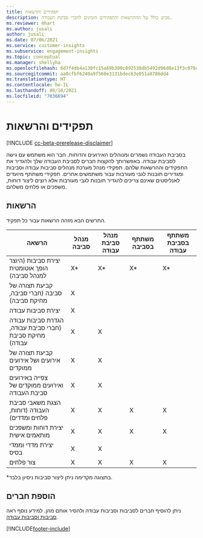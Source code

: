 ```yaml
---
title: תפקידים והרשאות
description: מביט כולל על הההרשאות והתפקידים הזמינים לחברי סביבת העבודה.
ms.reviewer: mhart
ms.author: jusali
author: jusali
ms.date: 07/06/2021
ms.service: customer-insights
ms.subservice: engagement-insights
ms.topic: conceptual
ms.manager: shellyha
ms.openlocfilehash: 6d7f4db4a130fc15a69b380c892538db5492d96d8e13f3c070c6a6b9bd098371
ms.sourcegitcommit: aa0cfbf6240a9f560e3131bdec63e051a8786dd4
ms.translationtype: HT
ms.contentlocale: he-IL
ms.lasthandoff: 08/10/2021
ms.locfileid: "7036694"
---
```

# <a name="roles-and-permissions"></a>תפקידים והרשאות

[!INCLUDE [cc-beta-prerelease-disclaimer](includes/cc-beta-prerelease-disclaimer.md)]

בסביבת העבודה נשמרים ומנוהלים האירועים והדוחות. חבר הוא משתמש עם גישה לסביבת עבודה. באפשרותך להקצות חברים לסביבת העבודה שלך ולהגדיר את התפקידים וההרשאות שלהם. תפקידי מנהל מערכת מנהלים סביבות עבודה וסביבות ומגדירים תובנות לגבי מעורבות עבור משתמשים אחרים. תפקידי משתתף מיועדים לאנליסטים שאינם צריכים להגדיר תובנות לגבי מעורבות אלא רוצים ליצור דוחות, משפכים או פלחים משלהם.

## <a name="permissions"></a>הרשאות
  
התרשים הבא מזהה הרשאות עבור כל תפקיד. 

| הרשאה | מנהל סביבה | מנהל סביבת עבודה | משתתף בסביבה | משתתף בסביבת עבודה | 
|--|--|--|--|--|
| יצירת סביבות (היוצר הופך אוטומטית למנהל סביבה) | X* | X* | X* | X* |  
| קביעת תצורה של סביבה (חברי סביבה, מחיקת סביבה) | X |  |  |  |  
| יצירת סביבות עבודה | X |  |  |  |  
| הגדרת סביבות עבודה (חברי סביבת עבודה, מחיקת סביבת עבודה) | X | X |  |  |  
| קביעת תצורה של אירועים ושל אירועים ממוקדים | X | X | |  |  
| צפייה באירועים ואירועים ממוקדים של סביבת העבודה | X | X | |  |  
| הצגת משאבי סביבת העבודה (דוחות, פלחים ומדדים)| X | X | X | X |  
| יצירת דוחות ומשפכים מותאמים אישית | X | X | X | X |  
| יצירת מדדי וממדי בסיס| X | X |  |  |  
| צור פלחים| X | X | X | X |  

*בתצוגה מקדימה ניתן ליצור סביבות ניסיון בלבד. 

## <a name="add-members"></a>הוספת חברים

ניתן להוסיף חברים לסביבות וסביבות עבודה ולהסיר אותם מהן. למידע נוסף ראה [סביבות וסביבות עבודה](manage-environments-workspaces.md).


[!INCLUDE[footer-include](../includes/footer-banner.md)]
